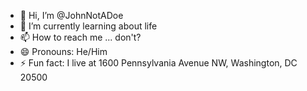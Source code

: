 - 👋 Hi, I’m @JohnNotADoe
- 🌱 I’m currently learning about life
- 📫 How to reach me ... don't?
- 😄 Pronouns: He/Him
- ⚡ Fun fact: I live at 1600 Pennsylvania Avenue NW, Washington, DC 20500 

<!---
JohnNotADoe/JohnNotADoe is a ✨ special ✨ repository because its `README.md` (this file) appears on your GitHub profile.
You can click the Preview link to take a look at your changes.
--->

